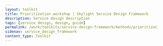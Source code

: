 ```yaml
---
layout: toolkit
title: Prioritization workshop | Skylight Service Design Framework
description: Service design description
tags: [service design, design, guide]
permalink: /work/toolkits/service-design-framework/methods/prioritization-workshop/
sidenav: service_design_framework
content_type: Toolkit
---
```


